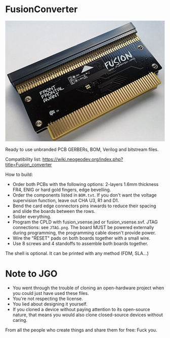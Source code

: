 # FusionConverter

![Fusion converter](photo.jpg)

Ready to use unbranded PCB GERBERs, BOM, Verilog and bitstream files.

Compatibility list: https://wiki.neogeodev.org/index.php?title=Fusion_converter

How to build:

* Order both PCBs with the following options: 2-layers 1.6mm thickness FR4, ENIG or hard gold fingers, edge bevelling.
* Order the components listed in `BOM.txt`. If you don't want the voltage supervision function, leave out CHA U3, R1 and D1.
* Bend the card edge connectors pins inwards to reduce their spacing and slide the boards between the rows.
* Solder everything.
* Program the CPLD with fusion_vsense.jed or fusion_vsense.svf. JTAG connections: see `JTAG.png`. The board MUST be powered externally during programming, the programming cable doesn't provide power.
* Wire the "RESET" pads on both boards together with a small wire.
* Use 8 screws and 4 standoffs to assemble both boards together.

The shell is optional. It can be printed with any method (FDM, SLA...)

# Note to JGO

* You went through the trouble of cloning an open-hardware project when you could just have used these files.
* You're not respecting the license.
* You lied about designing it yourself.
* If you cloned a device without paying attention to its open-source nature, that means you would also clone closed-source devices without caring.

From all the people who create things and share them for free: Fuck you.
